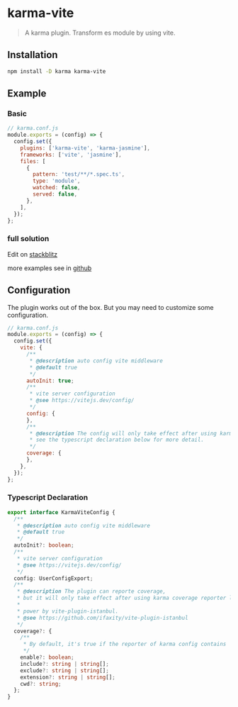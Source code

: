 # karma-vite

> A karma plugin. Transform es module by using vite.

## Installation

```bash
npm install -D karma karma-vite
```

## Example

### Basic

```javascript
// karma.conf.js
module.exports = (config) => {
  config.set({
    plugins: ['karma-vite', 'karma-jasmine'],
    frameworks: ['vite', 'jasmine'],
    files: [
      {
        pattern: 'test/**/*.spec.ts',
        type: 'module',
        watched: false,
        served: false,
      },
    ],
  });
};
```

### full solution

Edit on [stackblitz](https://stackblitz.com/edit/karma-vite-react-example?file=test/button.spec.tsx)

more examples see in [github](https://github.com/credred/karma-vite/tree/main/examples)

## Configuration

The plugin works out of the box. But you may need to customize some configuration.

```javascript
// karma.conf.js
module.exports = (config) => {
  config.set({
    vite: {
      /**
       * @description auto config vite middleware
       * @default true
       */
      autoInit: true;
      /**
       * vite server configuration
       * @see https://vitejs.dev/config/
       */
      config: {
      },
      /**
       * @description The config will only take effect after using karma coverage reporter like karma-coverage.
       * see the typescript declaration below for more detail.
       */
      coverage: {
      },
    },
  });
};
```

### Typescript Declaration

```typescript
export interface KarmaViteConfig {
  /**
   * @description auto config vite middleware
   * @default true
   */
  autoInit?: boolean;
  /**
   * vite server configuration
   * @see https://vitejs.dev/config/
   */
  config: UserConfigExport;
  /**
   * @description The plugin can reporte coverage,
   * but it will only take effect after using karma coverage reporter like karma-coverage
   *
   * power by vite-plugin-istanbul.
   * @see https://github.com/ifaxity/vite-plugin-istanbul
   */
  coverage?: {
    /**
     * By default, it's true if the reporter of karma config contains 'coverage', otherwise false.
     */
    enable?: boolean;
    include?: string | string[];
    exclude?: string | string[];
    extension?: string | string[];
    cwd?: string;
  };
}
```
